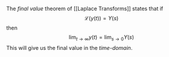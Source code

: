 The *final value* theorem of  [[Laplace Transforms]] states that if 
$$\mathcal{L}(y(t)) = Y(s)$$
then 
$$\lim_{t \longrightarrow \infty} y(t) = \lim_{s \longrightarrow 0}Y(s)$$
This will give us the final value in the *time-domain*.